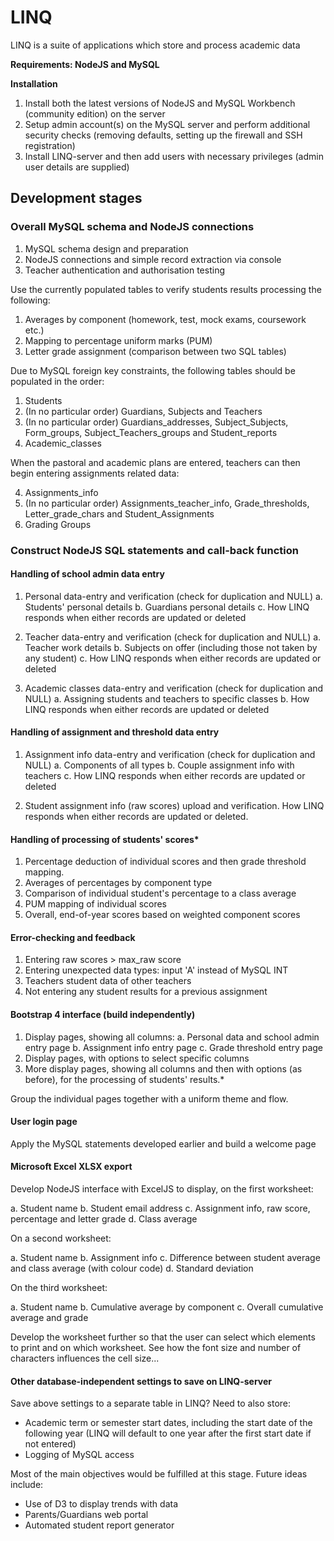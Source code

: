 # LINQ #
LINQ is a suite of applications which store and process academic data

__Requirements: NodeJS and MySQL__

__Installation__

1. Install both the latest versions of NodeJS and MySQL Workbench (community edition) on the server
2. Setup admin account(s) on the MySQL server and perform additional security checks (removing defaults, setting up the firewall and SSH registration)
3. Install LINQ-server and then add users with necessary privileges (admin user details are supplied)

## Development stages ##

### Overall MySQL schema and NodeJS connections ###

1. MySQL schema design and preparation
2. NodeJS connections and simple record extraction via console
3. Teacher authentication and authorisation testing

Use the currently populated tables to verify students results processing the following:

1. Averages by component (homework, test, mock exams, coursework etc.)
2. Mapping to percentage uniform marks (PUM)
3. Letter grade assignment (comparison between two SQL tables)

Due to MySQL foreign key constraints, the following tables should be populated in the order:

1. Students
2. (In no particular order) Guardians, Subjects and Teachers
3. (In no particular order) Guardians_addresses, Subject_Subjects, Form_groups, Subject_Teachers_groups and Student_reports
4. Academic_classes

When the pastoral and academic plans are entered, teachers can then begin entering assignments related data:

4. Assignments_info
5. (In no particular order) Assignments_teacher_info, Grade_thresholds, Letter_grade_chars and  Student_Assignments
6. Grading Groups

### Construct NodeJS SQL statements and call-back function ###

#### Handling of school admin data entry ####

1. Personal data-entry and verification (check for duplication and NULL)
   a. Students' personal details
   b. Guardians personal details
   c. How LINQ responds when either records are updated or deleted

2. Teacher data-entry and verification (check for duplication and NULL)
   a. Teacher work details
   b. Subjects on offer (including those not taken by any student)
   c. How LINQ responds when either records are updated or deleted

3. Academic classes data-entry and verification (check for duplication and NULL)
   a. Assigning students and teachers to specific classes
   b. How LINQ responds when either records are updated or deleted

#### Handling of assignment and threshold data entry ####
	
1. Assignment info data-entry and verification (check for duplication and NULL)
   a. Components of all types
   b. Couple assignment info with teachers
   c. How LINQ responds when either records are updated or deleted
	
2. Student assignment info (raw scores) upload and verification. How LINQ responds when either records are updated or deleted.

#### Handling of processing of students' scores* ####

1. Percentage deduction of individual scores and then grade threshold mapping.
2. Averages of percentages by component type
3. Comparison of individual student's percentage to a class average
4. PUM mapping of individual scores
5. Overall, end-of-year scores based on weighted component scores
	
#### Error-checking and feedback ####

1. Entering raw scores > max_raw score
2. Entering unexpected data types: input 'A' instead of MySQL INT
3. Teachers student data of other teachers
4. Not entering any student results for a previous assignment

#### Bootstrap 4 interface (build independently) ####

1. Display pages, showing all columns:
    a. Personal data and school admin entry page
    b. Assignment info entry page
    c. Grade threshold entry page
2. Display pages, with options to select specific columns
3. More display pages, showing all columns and then with options (as before), for the processing of students' results.*
		
Group the individual pages together with a uniform theme and flow.

#### User login page ####

Apply the MySQL statements developed earlier and build a welcome page

#### Microsoft Excel XLSX export #####

Develop NodeJS interface with ExcelJS to display, on the first worksheet:

a. Student name
b. Student email address
c. Assignment info, raw score, percentage and letter grade
d. Class average

On a second worksheet:

a. Student name
b. Assignment info
c. Difference between student average and class average (with colour code)
d. Standard deviation

On the third worksheet:

a. Student name
b. Cumulative average by component
c. Overall cumulative average and grade

Develop the worksheet further so that the user can select which elements to print and on which worksheet. See how the font size and number of characters influences the cell size...

#### Other database-independent settings to save on LINQ-server ####

Save above settings to a separate table in LINQ? Need to also store:

+ Academic term or semester start dates, including the start date of the following year (LINQ will default to one year after the first start date if not entered)
+ Logging of MySQL access

Most of the main objectives would be fulfilled at this stage. Future ideas include:

+ Use of D3 to display trends with data
+ Parents/Guardians web portal
+ Automated student report generator